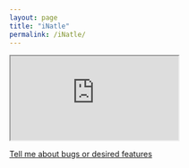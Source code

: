 ```yaml
---
layout: page
title: "iNatle"
permalink: /iNatle/
---
```


<iframe src="https://rmcminds.shinyapps.io/inatle/" onload="this.insertAdjacentHTML('afterend', (this.contentDocument).innerHTML);this.remove()"></iframe>

<br>

<a href="https://github.com/rmcminds/iNatle/issues">Tell me about bugs or desired features</a>
